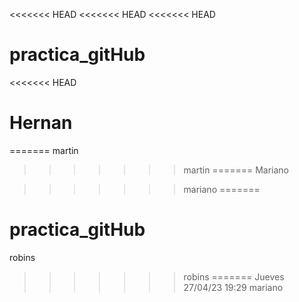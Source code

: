 <<<<<<< HEAD
<<<<<<< HEAD
<<<<<<< HEAD
# practica_gitHub
<<<<<<< HEAD
# Hernan
=======
martin
>>>>>>> martin
=======
Mariano


>>>>>>> mariano
=======
# practica_gitHub
robins
>>>>>>> robins
=======
Jueves 27/04/23 19:29
>>>>>>> mariano
